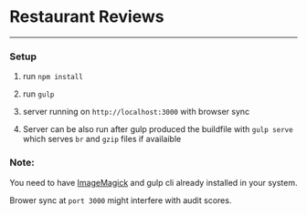 # Restaurant Reviews

---

### Setup

1. run `npm install`

2. run `gulp`

3. server running on `http://localhost:3000` with browser sync

4. Server can be also run after gulp produced the buildfile with `gulp serve` which serves `br` and `gzip` files if availaible

### Note:

You need to have [ImageMagick](https://www.imagemagick.org/script/index.php) and gulp cli already installed in your system.

Brower sync at `port 3000` might interfere with audit scores.
